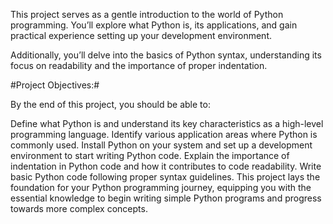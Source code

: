 This project serves as a gentle introduction to the world of Python programming. You’ll explore what Python is, its applications, and gain practical experience setting up your development environment.

Additionally, you’ll delve into the basics of Python syntax, understanding its focus on readability and the importance of proper indentation.

#Project Objectives:#

By the end of this project, you should be able to:

Define what Python is and understand its key characteristics as a high-level programming language.
Identify various application areas where Python is commonly used.
Install Python on your system and set up a development environment to start writing Python code.
Explain the importance of indentation in Python code and how it contributes to code readability.
Write basic Python code following proper syntax guidelines.
This project lays the foundation for your Python programming journey, equipping you with the essential knowledge to begin writing simple Python programs and progress towards more complex concepts.
